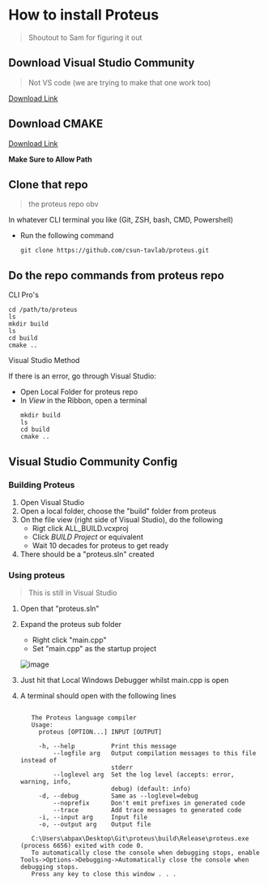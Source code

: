 
# How to install Proteus
> Shoutout to Sam for figuring it out



## Download Visual Studio Community
> Not VS code (we are trying to make that one work too)

[Download Link](https://visualstudio.microsoft.com/vs/community/)

## Download CMAKE

[Download Link](https://cmake.org/download/)

__Make Sure to Allow Path__



## Clone that repo
> the proteus repo obv

In whatever CLI terminal you like (Git, ZSH, bash, CMD, Powershell)
  - Run the following command

    ```
    git clone https://github.com/csun-tavlab/proteus.git  
    ```

## Do the repo commands from proteus repo

CLI Pro's

  ```
  cd /path/to/proteus
  ls
  mkdir build
  ls
  cd build
  cmake ..
  ```

Visual Studio Method

  If there is an error, go through Visual Studio:

  - Open Local Folder for proteus repo 
  - In _View_ in the Ribbon, open a terminal
    ```
    mkdir build
    ls
    cd build
    cmake ..
    ```

## Visual Studio Community Config

### Building Proteus

1. Open Visual Studio
2. Open a local folder, choose the "build" folder from proteus
3. On the file view (right side of Visual Studio), do the following
    - Rigt click ALL_BUILD.vcxproj
    - Click _BUILD Project_ or equivalent
    - Wait 10 decades for proteus to get ready
4. There should be a "proteus.sln" created 

### Using proteus
> This is still in Visual Studio

1. Open that "proteus.sln"
2. Expand the proteus sub folder
    - Right click "main.cpp"
    - Set "main.cpp" as the startup project
      
    ![image](https://github.com/paxabacus/Proteus490/assets/64762646/f865ecc4-6b25-451b-91a6-ce67caac1279)



4. Just hit that Local Windows Debugger whilst main.cpp is open
5. A terminal should open with the following lines
  
   ```
      
      The Proteus language compiler
      Usage:
        proteus [OPTION...] INPUT [OUTPUT]
      
        -h, --help          Print this message
            --logfile arg   Output compilation messages to this file instead of
                            stderr
            --loglevel arg  Set the log level (accepts: error, warning, info,
                            debug) (default: info)
        -d, --debug         Same as --loglevel=debug
            --noprefix      Don't emit prefixes in generated code
            --trace         Add trace messages to generated code
        -i, --input arg     Input file
        -o, --output arg    Output file
      
      C:\Users\abpax\Desktop\Git\proteus\build\Release\proteus.exe (process 6656) exited with code 0.
      To automatically close the console when debugging stops, enable Tools->Options->Debugging->Automatically close the console when debugging stops.
      Press any key to close this window . . .   
   ```

    
  

  
